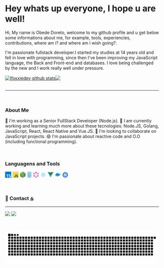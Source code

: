 # Hey whats up everyone, I hope u are well!

<p>
Hi, My name is Obede Doreto, welcome to my github profile and u get below some informations about me, for example, tools, experiencies, contributions, where am i? and where am i wish going?.
</p>

<p>
I'm passionate fullstack developer.I started my studies at 14 years old and fell in love with programming, since then I've been improving my JavaScript language, the Back and Front-end and databases. I love being challenged by the new and I work really well under pressure.
</p>

<div style="display:flex;">
  <a href="https://github.com/anuraghazra/github-readme-stats">
    <img align="center" src="https://github-readme-stats.vercel.app/api?username=ifoxxiedev&show_icons=true&include_all_commits=true&theme=material-palenight" alt="Ifoxxiedev github stats" />
  </a>
  <a href="https://github.com/anuraghazra/github-readme-stats">
    <!-- Change the `github-readme-stats.anuraghazra1.vercel.app` to `github-readme-stats.vercel.app`  -->
    <img align="center" src="https://github-readme-stats.vercel.app/api/top-langs/?username=ifoxxiedev&layout=compact&theme=material-palenight" />
  </a>
</div>

<br />

---

<br />

### About Me

🔭  I'm working as a Senior FullStack Developer (Node.js).
🌱  I am currently working and learning much more about these tecnologies: Node.JS, Golang, JavaScript, React, React Native and Vue.JS.
👯  I'm looking to collaborate on JavaScript projects.
😄 I'm passionate about reactive code and O.O (including  functional programming).

<br />

### Languagens and Tools
<code><img height="20" src="https://raw.githubusercontent.com/ifoxxiedev/ifoxxiedev/master/assets/typescript.png"></code>
<code><img height="20" src="https://raw.githubusercontent.com/ifoxxiedev/ifoxxiedev/master/assets/javascript.png"></code>
<code><img height="20" src="https://raw.githubusercontent.com/ifoxxiedev/ifoxxiedev/master/assets/nodejs.png"></code>
<code><img height="20" src="https://raw.githubusercontent.com/ifoxxiedev/ifoxxiedev/master/assets/golang.png"></code> 
<code><img height="20" src="https://raw.githubusercontent.com/ifoxxiedev/ifoxxiedev/master/assets/graphql.png"></code> 
<code><img height="20" src="https://raw.githubusercontent.com/ifoxxiedev/ifoxxiedev/master/assets/react.png"></code>
<code><img height="20" src="https://raw.githubusercontent.com/ifoxxiedev/ifoxxiedev/master/assets/vuejs.png"></code>
<code><img height="20" src="https://raw.githubusercontent.com/ifoxxiedev/ifoxxiedev/master/assets/docker.png"></code> 
<code><img height="20" src="https://raw.githubusercontent.com/ifoxxiedev/ifoxxiedev/master/assets/kubernetes.png"></code> 

<br />

### 📱 Contact [🔝](#welcome-badges-4-readmemd-profile)
---

[<img src="https://img.shields.io/badge/LinkedIn-0077B5?style=for-the-badge&logo=linkedin&logoColor=white" />](https://www.linkedin.com/in/obede-doreto-bb9553207/)
[<img src="https://img.shields.io/badge/Instagram-E4405F?style=for-the-badge&logo=instagram&logoColor=white" /> ](https://www.instagram.com/obededoreto/?utm_medium=copy_link)

<br />

<!-- ### 🤜🤛 Group [🔝](#welcome-badges-4-readmemd-profile)
---

[<img src="https://img.shields.io/badge/Discord-7289DA?style=for-the-badge&logo=discord&logoColor=white" />](https://discord.gg/UhYJdUsj) -->

![Snake Animation](https://github.com/ifoxxiedev/ifoxxiedev/blob/snake/github-contribution-grid-snake.svg)